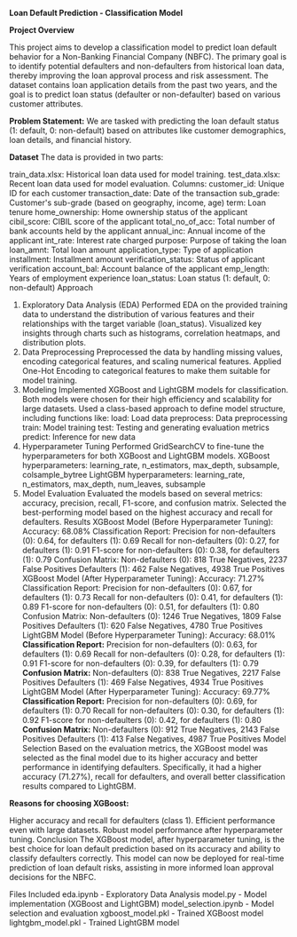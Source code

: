 **Loan Default Prediction - Classification Model**

**Project Overview**

This project aims to develop a classification model to predict loan default behavior for a Non-Banking Financial Company (NBFC). The primary goal is to identify potential defaulters and non-defaulters from historical loan data, thereby improving the loan approval process and risk assessment. The dataset contains loan application details from the past two years, and the goal is to predict loan status (defaulter or non-defaulter) based on various customer attributes.

**Problem Statement:**
We are tasked with predicting the loan default status (1: default, 0: non-default) based on attributes like customer demographics, loan details, and financial history.

**Dataset**
The data is provided in two parts:

train_data.xlsx: Historical loan data used for model training.
test_data.xlsx: Recent loan data used for model evaluation.
Columns:
customer_id: Unique ID for each customer
transaction_date: Date of the transaction
sub_grade: Customer's sub-grade (based on geography, income, age)
term: Loan tenure
home_ownership: Home ownership status of the applicant
cibil_score: CIBIL score of the applicant
total_no_of_acc: Total number of bank accounts held by the applicant
annual_inc: Annual income of the applicant
int_rate: Interest rate charged
purpose: Purpose of taking the loan
loan_amnt: Total loan amount
application_type: Type of application
installment: Installment amount
verification_status: Status of applicant verification
account_bal: Account balance of the applicant
emp_length: Years of employment experience
loan_status: Loan status (1: default, 0: non-default)
Approach
1. Exploratory Data Analysis (EDA)
Performed EDA on the provided training data to understand the distribution of various features and their relationships with the target variable (loan_status).
Visualized key insights through charts such as histograms, correlation heatmaps, and distribution plots.
2. Data Preprocessing
Preprocessed the data by handling missing values, encoding categorical features, and scaling numerical features.
Applied One-Hot Encoding to categorical features to make them suitable for model training.
3. Modeling
Implemented XGBoost and LightGBM models for classification. Both models were chosen for their high efficiency and scalability for large datasets.
Used a class-based approach to define model structure, including functions like:
load: Load data
preprocess: Data preprocessing
train: Model training
test: Testing and generating evaluation metrics
predict: Inference for new data
4. Hyperparameter Tuning
Performed GridSearchCV to fine-tune the hyperparameters for both XGBoost and LightGBM models.
XGBoost hyperparameters: learning_rate, n_estimators, max_depth, subsample, colsample_bytree
LightGBM hyperparameters: learning_rate, n_estimators, max_depth, num_leaves, subsample
5. Model Evaluation
Evaluated the models based on several metrics: accuracy, precision, recall, F1-score, and confusion matrix.
Selected the best-performing model based on the highest accuracy and recall for defaulters.
Results
XGBoost Model (Before Hyperparameter Tuning):
Accuracy: 68.08%
Classification Report:
Precision for non-defaulters (0): 0.64, for defaulters (1): 0.69
Recall for non-defaulters (0): 0.27, for defaulters (1): 0.91
F1-score for non-defaulters (0): 0.38, for defaulters (1): 0.79
Confusion Matrix:
Non-defaulters (0): 818 True Negatives, 2237 False Positives
Defaulters (1): 462 False Negatives, 4938 True Positives
XGBoost Model (After Hyperparameter Tuning):
Accuracy: 71.27%
Classification Report:
Precision for non-defaulters (0): 0.67, for defaulters (1): 0.73
Recall for non-defaulters (0): 0.41, for defaulters (1): 0.89
F1-score for non-defaulters (0): 0.51, for defaulters (1): 0.80
Confusion Matrix:
Non-defaulters (0): 1246 True Negatives, 1809 False Positives
Defaulters (1): 620 False Negatives, 4780 True Positives
LightGBM Model (Before Hyperparameter Tuning):
Accuracy: 68.01%
**Classification Report:**
Precision for non-defaulters (0): 0.63, for defaulters (1): 0.69
Recall for non-defaulters (0): 0.28, for defaulters (1): 0.91
F1-score for non-defaulters (0): 0.39, for defaulters (1): 0.79
**Confusion Matrix:**
Non-defaulters (0): 838 True Negatives, 2217 False Positives
Defaulters (1): 469 False Negatives, 4934 True Positives
LightGBM Model (After Hyperparameter Tuning):
Accuracy: 69.77%
**Classification Report:**
Precision for non-defaulters (0): 0.69, for defaulters (1): 0.70
Recall for non-defaulters (0): 0.30, for defaulters (1): 0.92
F1-score for non-defaulters (0): 0.42, for defaulters (1): 0.80
**Confusion Matrix:**
Non-defaulters (0): 912 True Negatives, 2143 False Positives
Defaulters (1): 413 False Negatives, 4987 True Positives
Model Selection
Based on the evaluation metrics, the XGBoost model was selected as the final model due to its higher accuracy and better performance in identifying defaulters. Specifically, it had a higher accuracy (71.27%), recall for defaulters, and overall better classification results compared to LightGBM.

**Reasons for choosing XGBoost:**

Higher accuracy and recall for defaulters (class 1).
Efficient performance even with large datasets.
Robust model performance after hyperparameter tuning.
Conclusion
The XGBoost model, after hyperparameter tuning, is the best choice for loan default prediction based on its accuracy and ability to classify defaulters correctly. This model can now be deployed for real-time prediction of loan default risks, assisting in more informed loan approval decisions for the NBFC.

Files Included
eda.ipynb - Exploratory Data Analysis
model.py - Model implementation (XGBoost and LightGBM)
model_selection.ipynb - Model selection and evaluation
xgboost_model.pkl - Trained XGBoost model
lightgbm_model.pkl - Trained LightGBM model
